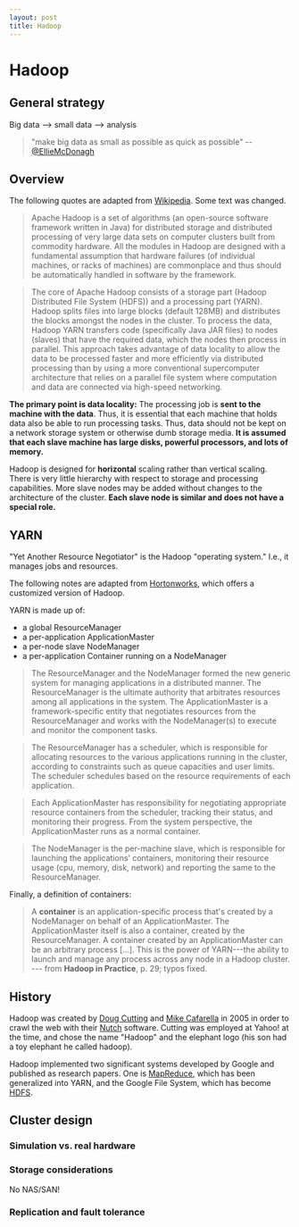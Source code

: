 ```yaml
---
layout: post
title: Hadoop
---
```


# Hadoop

## General strategy

Big data --> small data --> analysis

> "make big data as small as possible as quick as possible" -- [@EllieMcDonagh](https://twitter.com/EllieMcDonagh/status/469184554549248000)

## Overview

The following quotes are adapted from [Wikipedia](http://en.wikipedia.org/wiki/Apache_Hadoop). Some text was changed.

> Apache Hadoop is a set of algorithms (an open-source software framework written in Java) for distributed storage and distributed processing of very large data sets on computer clusters built from commodity hardware. All the modules in Hadoop are designed with a fundamental assumption that hardware failures (of individual machines, or racks of machines) are commonplace and thus should be automatically handled in software by the framework.

> The core of Apache Hadoop consists of a storage part (Hadoop Distributed File System (HDFS)) and a processing part (YARN). Hadoop splits files into large blocks (default 128MB) and distributes the blocks amongst the nodes in the cluster. To process the data, Hadoop YARN transfers code (specifically Java JAR files) to nodes (slaves) that have the required data, which the nodes then process in parallel. This approach takes advantage of data locality to allow the data to be processed faster and more efficiently via distributed processing than by using a more conventional supercomputer architecture that relies on a parallel file system where computation and data are connected via high-speed networking.

**The primary point is data locality:** The processing job is **sent to the machine with the data**. Thus, it is essential that each machine that holds data also be able to run processing tasks. Thus, data should not be kept on a network storage system or otherwise dumb storage media. **It is assumed that each slave machine has large disks, powerful processors, and lots of memory.**

Hadoop is designed for **horizontal** scaling rather than vertical scaling. There is very little hierarchy with respect to storage and processing capabilities. More slave nodes may be added without changes to the architecture of the cluster. **Each slave node is similar and does not have a special role.**

## YARN

"Yet Another Resource Negotiator" is the Hadoop "operating system." I.e., it manages jobs and resources.

The following notes are adapted from [Hortonworks](http://hortonworks.com/hadoop/yarn/), which offers a customized version of Hadoop.

YARN is made up of:

- a global ResourceManager
- a per-application ApplicationMaster
- a per-node slave NodeManager
- a per-application Container running on a NodeManager

> The ResourceManager and the NodeManager formed the new generic system for managing applications in a distributed manner. The ResourceManager is the ultimate authority that arbitrates resources among all applications in the system. The ApplicationMaster is a framework-specific entity that negotiates resources from the ResourceManager and works with the NodeManager(s) to execute and monitor the component tasks.

> The ResourceManager has a scheduler, which is responsible for allocating resources to the various applications running in the cluster, according to constraints such as queue capacities and user limits. The scheduler schedules based on the resource requirements of each application.

> Each ApplicationMaster has responsibility for negotiating appropriate resource containers from the scheduler, tracking their status, and monitoring their progress. From the system perspective, the ApplicationMaster runs as a normal container.

> The NodeManager is the per-machine slave, which is responsible for launching the applications’ containers, monitoring their resource usage (cpu, memory, disk, network) and reporting the same to the ResourceManager.

Finally, a definition of containers:

> A **container** is an application-specific process that's created by a NodeManager on behalf of an ApplicationMaster. The ApplicationMaster itself is also a container, created by the ResourceManager. A container created by an ApplicationMaster can be an arbitrary process [...]. This is the power of YARN---the ability to launch and manage any process across any node in a Hadoop cluster. --- from **Hadoop in Practice**, p. 29; typos fixed.

## History

Hadoop was created by [Doug Cutting](http://en.wikipedia.org/wiki/Doug_Cutting) and [Mike Cafarella](http://en.wikipedia.org/wiki/Mike_Cafarella) in 2005 in order to crawl the web with their [Nutch](http://nutch.apache.org/) software. Cutting was employed at Yahoo! at the time, and chose the name "Hadoop" and the elephant logo (his son had a toy elephant he called hadoop).

Hadoop implemented two significant systems developed by Google and published as research papers. One is [MapReduce](/notes/mapreduce.html), which has been generalized into YARN, and the Google File System, which has become [HDFS](/notes/hdfs.html).

## Cluster design

### Simulation vs. real hardware

### Storage considerations

No NAS/SAN!

### Replication and fault tolerance


